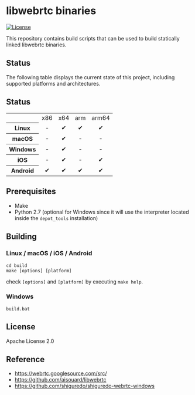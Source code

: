# libwebrtc binaries

[![License](https://img.shields.io/github/license/crow-misia/libwebrtc-bin)](LICENSE)

This repository contains build scripts that can be used to build statically linked libwebrtc binaries.

## Status

The following table displays the current state of this project, including
supported platforms and architectures.

## Status

<table>
  <tr>
    <td align="center"></td>
    <td align="center">x86</td>
    <td align="center">x64</td>
    <td align="center">arm</td>
    <td align="center">arm64</td>
  </tr>
  <tr>
    <th align="center">Linux</th>
    <td align="center">-</td>
    <td align="center">✔</td>
    <td align="center">✔</td>
    <td align="center">✔</td>
  </tr>
  <tr>
    <th align="center">macOS</th>
    <td align="center">-</td>
    <td align="center">✔</td>
    <td align="center">-</td>
    <td align="center">-</td>
  </tr>
  <tr>
    <th align="center">Windows</th>
    <td align="center">-</td>
    <td align="center">✔</td>
    <td align="center">-</td>
    <td align="center">-</td>
  </tr>
  <tr>
    <th align="center">iOS</th>
    <td align="center">-</td>
    <td align="center">✔</td>
    <td align="center">-</td>
    <td align="center">✔</td>
  </tr>
  <tr>
    <th align="center">Android</th>
    <td align="center">✔</td>
    <td align="center">✔</td>
    <td align="center">✔</td>
    <td align="center">✔</td>
  </tr>
</table>

## Prerequisites

- Make
- Python 2.7 (optional for Windows since it will use the interpreter located
  inside the `depot_tools` installation)

## Building

### Linux / macOS / iOS / Android

```
cd build
make [options] [platform]
```

check `[options]` and `[platform]` by executing `make help`.

### Windows

```
build.bat
```

## License

Apache License 2.0

## Reference

- https://webrtc.googlesource.com/src/
- https://github.com/aisouard/libwebrtc
- https://github.com/shiguredo/shiguredo-webrtc-windows
